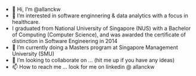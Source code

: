 - 👋 Hi, I’m @allanckw
- 👀 I’m interested in software enginnering & data analytics with a focus in healthcare. 
- I graduated from National University of Singapore (NUS) with a Bachelor of Computing (Computer Science), and was awarded the certificate of distinction in Software Engineering in 2014
- 🌱 I’m currently doing a Masters program at Singapore Management University (SMU)
- 💞️ I’m looking to collaborate on ... (hit me up if you have any ideas)
- 📫 How to reach me ... look for me on linkedin @ allanckw

<!---
allanckw/allanckw is a ✨ special ✨ repository because its `README.md` (this file) appears on your GitHub profile.
You can click the Preview link to take a look at your changes.
--->
